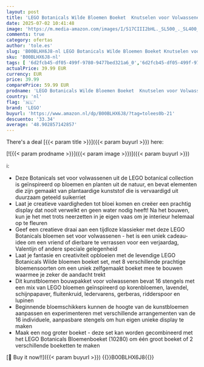 ```yaml
---
layout: post
title: 'LEGO Botanicals Wilde Bloemen Boeket  Knutselen voor Volwassenen  Set met Nepbloemen  waaronder Lavendel  Kantoor Decoratie en Woonaccessoire  Cadeau voor Vrouwen en Mannen  Botanical Collection 10313'
date: 2025-07-02 10:41:48
image: 'https://m.media-amazon.com/images/I/517CIII2bHL._SL500_._SL400_.jpg'
comments: true
category: ofertas
author: 'tole.es'
slug: 'B00BLHX6J8-nl LEGO Botanicals Wilde Bloemen Boeket Knutselen voor...'
sku: 'B00BLHX6J8-nl'
tags: [ '6d2fcb45-df05-499f-9780-9477bed321a6_0','6d2fcb45-df05-499f-9780-9477bed321a6_2601','Arborist Merchandising Root','Bouw- & constructiespeelgoed','Self Service','Sinterklaas','Special Features Stores','Speelgoed & spellen','Speelgoedbouwsets','lego','🇳🇱', ]
actualPrice: 39.99 EUR
currency: EUR
price: 39.99
comparePrice: 59.99 EUR
prodname: 'LEGO Botanicals Wilde Bloemen Boeket  Knutselen voor Volwassenen  Set met Nepbloemen  waaronder Lavendel  Kantoor Decoratie en Woonaccessoire  Cadeau voor Vrouwen en Mannen  Botanical Collection 10313'
country: 'nl'
flag: '🇳🇱'
brand: 'LEGO'
buyurl: 'https://www.amazon.nl/dp/B00BLHX6J8/?tag=tolees0b-21'
descuento: '33.34'
average: '48.902857142857'
---
```


There's a deal [{{< param title >}}]({{< param buyurl >}})  here:

[![{{< param prodname >}}]({{< param image >}})]({{< param buyurl >}})

ℹ️:

- Deze Botanicals set voor volwassenen uit de LEGO botanical collection is geïnspireerd op bloemen en planten uit de natuur, en bevat elementen die zijn gemaakt van plantaardige kunststof die is vervaardigd uit duurzaam geteeld suikerriet
- Laat je creatieve vaardigheden tot bloei komen en creëer een prachtig display dat nooit verwelkt en geen water nodig heeft! Na het bouwen, kun je het met trots neerzetten in je eigen vaas om je interieur helemaal op te fleuren
- Geef een creatieve draai aan een tijdloze klassieker met deze LEGO Botanicals bloemen set voor volwassenen - het is een uniek cadeau-idee om een vriend of dierbare te verrassen voor een verjaardag, Valentijn of andere speciale gelegenheid
- Laat je fantasie en creativiteit opbloeien met de levendige LEGO Botanicals Wilde bloemen boeket set, met 8 verschillende prachtige bloemensoorten om een uniek zelfgemaakt boeket mee te bouwen waarmee je zeker de aandacht trekt
- Dit kunstbloemen bouwpakket voor volwassenen bevat 16 stengels met een mix van LEGO bloemen geïnspireerd op korenbloemen, lavendel, schijnpapaver, fluitenkruid, ledervarens, gerberas, ridderspoor en lupinen
- Beginnende bloemschikkers kunnen de hoogte van de kunstbloemen aanpassen en experimenteren met verschillende arrangementen van de 16 individuele, aanpasbare stengels om hun eigen unieke display te maken
- Maak een nog groter boeket - deze set kan worden gecombineerd met het LEGO Botanicals Bloemenboeket (10280) om één groot boeket of 2 verschillende boeketten te maken

[🛒 Buy it now!!]({{< param buyurl >}})
{{<world>}}B00BLHX6J8{{</world>}}
